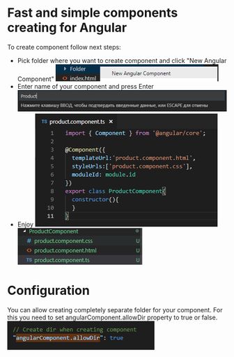 # Fast and simple components creating for Angular

To create component follow next steps:
 - Pick folder where you want to create component and click "New Angular Component"
 ![pick option](images/PickComponent.png)
  - Enter name of your component and press Enter
  ![enter component`s name](images/EnterComponentName.png)
  - Enjoy
  ![generated code](images/Created1.png)
  ![file structure](images/Created2.png)
# Configuration
You can allow creating completely separate folder for your component. For this you need to set angularComponent.allowDir property to true or false.
![config options](images/Configuration.png)
